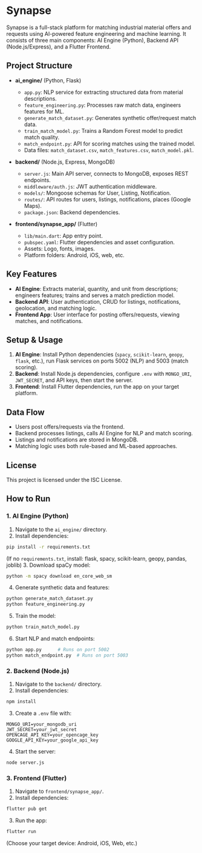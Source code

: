 # Synapse

Synapse is a full-stack platform for matching industrial material offers and requests using AI-powered feature engineering and machine learning. It consists of three main components: AI Engine (Python), Backend API (Node.js/Express), and a Flutter Frontend.

## Project Structure

- **ai_engine/** (Python, Flask)
  - `app.py`: NLP service for extracting structured data from material descriptions.
  - `feature_engineering.py`: Processes raw match data, engineers features for ML.
  - `generate_match_dataset.py`: Generates synthetic offer/request match data.
  - `train_match_model.py`: Trains a Random Forest model to predict match quality.
  - `match_endpoint.py`: API for scoring matches using the trained model.
  - Data files: `match_dataset.csv`, `match_features.csv`, `match_model.pkl`.

- **backend/** (Node.js, Express, MongoDB)
  - `server.js`: Main API server, connects to MongoDB, exposes REST endpoints.
  - `middleware/auth.js`: JWT authentication middleware.
  - `models/`: Mongoose schemas for User, Listing, Notification.
  - `routes/`: API routes for users, listings, notifications, places (Google Maps).
  - `package.json`: Backend dependencies.

- **frontend/synapse_app/** (Flutter)
  - `lib/main.dart`: App entry point.
  - `pubspec.yaml`: Flutter dependencies and asset configuration.
  - Assets: Logo, fonts, images.
  - Platform folders: Android, iOS, web, etc.

## Key Features

- **AI Engine**: Extracts material, quantity, and unit from descriptions; engineers features; trains and serves a match prediction model.
- **Backend API**: User authentication, CRUD for listings, notifications, geolocation, and matching logic.
- **Frontend App**: User interface for posting offers/requests, viewing matches, and notifications.

## Setup & Usage

1. **AI Engine**: Install Python dependencies (`spacy`, `scikit-learn`, `geopy`, `flask`, etc.), run Flask services on ports 5002 (NLP) and 5003 (match scoring).
2. **Backend**: Install Node.js dependencies, configure `.env` with `MONGO_URI`, `JWT_SECRET`, and API keys, then start the server.
3. **Frontend**: Install Flutter dependencies, run the app on your target platform.

## Data Flow

- Users post offers/requests via the frontend.
- Backend processes listings, calls AI Engine for NLP and match scoring.
- Listings and notifications are stored in MongoDB.
- Matching logic uses both rule-based and ML-based approaches.

## License

This project is licensed under the ISC License.

## How to Run

### 1. AI Engine (Python)
1. Navigate to the `ai_engine/` directory.
2. Install dependencies:
  ```bash
  pip install -r requirements.txt
  ```
  (If no `requirements.txt`, install: flask, spacy, scikit-learn, geopy, pandas, joblib)
3. Download spaCy model:
  ```bash
  python -m spacy download en_core_web_sm
  ```
4. Generate synthetic data and features:
  ```bash
  python generate_match_dataset.py
  python feature_engineering.py
  ```
5. Train the model:
  ```bash
  python train_match_model.py
  ```
6. Start NLP and match endpoints:
  ```bash
  python app.py      # Runs on port 5002
  python match_endpoint.py  # Runs on port 5003
  ```

### 2. Backend (Node.js)
1. Navigate to the `backend/` directory.
2. Install dependencies:
  ```bash
  npm install
  ```
3. Create a `.env` file with:
  ```env
  MONGO_URI=your_mongodb_uri
  JWT_SECRET=your_jwt_secret
  OPENCAGE_API_KEY=your_opencage_key
  GOOGLE_API_KEY=your_google_api_key
  ```
4. Start the server:
  ```bash
  node server.js
  ```

### 3. Frontend (Flutter)
1. Navigate to `frontend/synapse_app/`.
2. Install dependencies:
  ```bash
  flutter pub get
  ```
3. Run the app:
  ```bash
  flutter run
  ```
  (Choose your target device: Android, iOS, Web, etc.)
